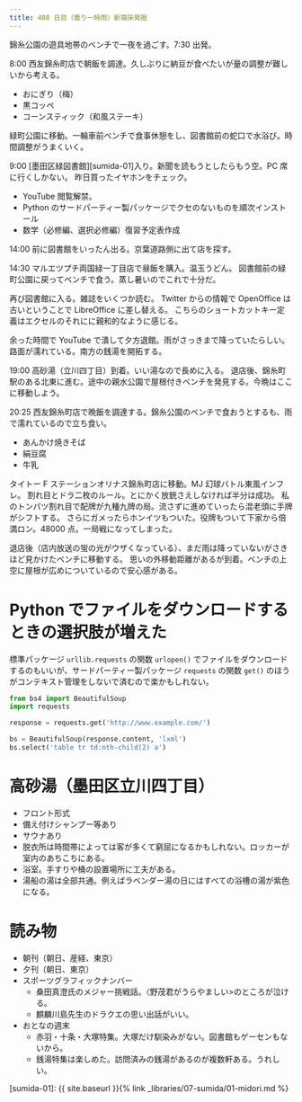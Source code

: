 ```yaml
---
title: 408 日目（曇り一時雨）新寝床発掘
---
```


錦糸公園の遊具地帯のベンチで一夜を過ごす。7:30 出発。

8:00 西友錦糸町店で朝飯を調達。久しぶりに納豆が食べたいが量の調整が難しいから考える。
* おにぎり（梅）
* 黒コッペ
* コーンスティック（和風ステーキ）

緑町公園に移動。一輪車前ベンチで食事休憩をし、図書館前の蛇口で水浴び。時間調整がうまくいく。

9:00 [墨田区緑図書館][sumida-01]入り。新聞を読もうとしたらもう空。PC 席に行くしかない。
昨日買ったイヤホンをチェック。
* YouTube 閲覧解禁。
* Python のサードパーティー製パッケージでクセのないものを順次インストール
* 数学（必修編、選択必修編）復習予定表作成

14:00 前に図書館をいったん出る。京葉道路側に出て店を探す。

14:30 マルエツプチ両国緑一丁目店で昼飯を購入。温玉うどん。
図書館前の緑町公園に戻ってベンチで食う。蒸し暑いのでこれで十分だ。

再び図書館に入る。雑誌をいくつか読む。
Twitter からの情報で OpenOffice は古いということで LibreOffice に差し替える。
こちらのショートカットキー定義はエクセルのそれにに親和的なように感じる。

余った時間で YouTube で潰して夕方退館。雨がさっきまで降っていたらしい。路面が濡れている。南方の銭湯を開拓する。

19:00 高砂湯（立川四丁目）到着。いい湯なので長めに入る。
退店後、錦糸町駅のある北東に進む。途中の親水公園で屋根付きベンチを発見する。今晩はここに移動しよう。

20:25 西友錦糸町店で晩飯を調達する。錦糸公園のベンチで食おうとするも、雨で濡れているので立ち食い。
* あんかけ焼きそば
* 絹豆腐
* 牛乳

タイトー F ステーションオリナス錦糸町店に移動。MJ 幻球バトル東風インフレ。
割れ目とドラ二枚のルール。とにかく放銃さえしなければ半分は成功。
私のトンパツ割れ目で配牌が九種九牌の局。流さずに進めていったら混老頭に手牌がシフトする。
さらにガメったらホンイツもついた。役牌もついて下家から倍満ロン。48000 点。一局戦になってしまった。

退店後（店内放送の蛍の光がウザくなっている）、まだ雨は降っていないがさきほど見かけたベンチに移動する。
思いの外移動距離があるが到着。ベンチの上空に屋根が広めについているので安心感がある。

# Python でファイルをダウンロードするときの選択肢が増えた

標準パッケージ `urllib.requests` の関数 `urlopen()` でファイルをダウンロードするのもいいが、サードパーティー製パッケージ
`requests` の関数 `get()` のほうがコンテキスト管理をしないで済むので楽かもしれない。

```python
from bs4 import BeautifulSoup
import requests

response = requests.get('http://www.example.com/')

bs = BeautifulSoup(response.content, 'lxml')
bs.select('table tr td:nth-child(2) a')
```

# 高砂湯（墨田区立川四丁目）

* フロント形式
* 備え付けシャンプー等あり
* サウナあり
* 脱衣所は時間帯によっては客が多くて窮屈になるかもしれない。ロッカーが室内のあちこちにある。
* 浴室。手すりや桶の設置場所に工夫がある。
* 湯船の湯は全部共通。例えばラベンダー湯の日にはすべての浴槽の湯が紫色になる。

# 読み物

* 朝刊（朝日、産経、東京）
* 夕刊（朝日、東京）
* スポーツグラフィックナンバー
  * 桑田真澄氏のメジャー挑戦話。〈野茂君がうらやましい>のところが泣ける。
  * 麒麟川島先生のドラクエの思い出話がいい。
* おとなの週末
  * 赤羽・十条・大塚特集。大塚だけ馴染みがない。図書館もゲーセンもないから。
  * 銭湯特集は楽しめた。訪問済みの銭湯があるのが複数軒ある。うれしい。

[sumida-01]: {{ site.baseurl }}{% link _libraries/07-sumida/01-midori.md %}
